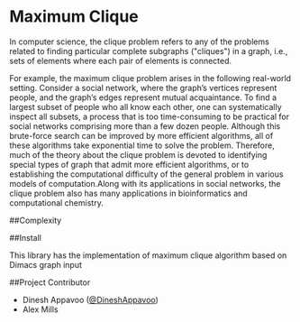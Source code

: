Maximum Clique 
=======================

In computer science, the clique problem refers to any of the problems related to finding particular complete subgraphs ("cliques") in a graph, i.e., sets of elements where each pair of elements is connected.

For example, the maximum clique problem arises in the following real-world setting. Consider a social network, where the graph’s vertices represent people, and the graph’s edges represent mutual acquaintance. To find a largest subset of people who all know each other, one can systematically inspect all subsets, a process that is too time-consuming to be practical for social networks comprising more than a few dozen people. Although this brute-force search can be improved by more efficient algorithms, all of these algorithms take exponential time to solve the problem. Therefore, much of the theory about the clique problem is devoted to identifying special types of graph that admit more efficient algorithms, or to establishing the computational difficulty of the general problem in various models of computation.Along with its applications in social networks, the clique problem also has many applications in bioinformatics and computational chemistry.


##Complexity

##Install

This library has the implementation of maximum clique algorithm based on Dimacs graph input


  
##Project Contributor

* Dinesh Appavoo ([@DineshAppavoo](https://twitter.com/DineshAppavoo))
* Alex Mills
